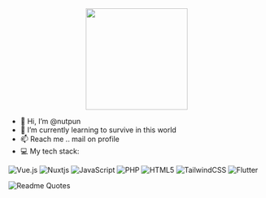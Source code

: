 <div id="header" align="center">
  <img src="https://media.giphy.com/media/l1J9MU7JDGBu8VQwU/giphy.gif" width="200"/>
</div>

- 👋 Hi, I’m @nutpun
- 🌱 I’m currently learning to survive in this world
- 📫 Reach me .. mail on profile
- 💻 My tech stack:
  
![Vue.js](https://img.shields.io/badge/vuejs-%2335495e.svg?style=for-the-badge&logo=vuedotjs&logoColor=%234FC08D) ![Nuxtjs](https://img.shields.io/badge/Nuxt-002E3B?style=for-the-badge&logo=nuxtdotjs&logoColor=#00DC82) ![JavaScript](https://img.shields.io/badge/javascript-%23323330.svg?style=for-the-badge&logo=javascript&logoColor=%23F7DF1E) ![PHP](https://img.shields.io/badge/php-%23777BB4.svg?style=for-the-badge&logo=php&logoColor=white) ![HTML5](https://img.shields.io/badge/html5-%23E34F26.svg?style=for-the-badge&logo=html5&logoColor=white) ![TailwindCSS](https://img.shields.io/badge/tailwindcss-%2338B2AC.svg?style=for-the-badge&logo=tailwind-css&logoColor=white) 	![Flutter](https://img.shields.io/badge/Flutter-%2302569B.svg?style=for-the-badge&logo=Flutter&logoColor=white)

![Readme Quotes](https://quotes-github-readme.vercel.app/api?type=horizontal&theme=algolia&border=true&quote=I%20tried%20so%20hard.%20And%20got%20sofa)

